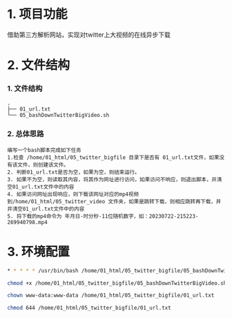 # 1. 项目功能

借助第三方解析网站，实现对twitter上大视频的在线异步下载

# 2. 文件结构

### 1. 文件结构

```
.
├── 01_url.txt
└── 05_bashDownTwitterBigVideo.sh
```


### 2. 总体思路

```
编写一个bash脚本完成如下任务
1.检查 /home/01_html/05_twitter_bigfile 目录下是否有 01_url.txt文件，如果没有该文件，则创建该文件。
2. 判断01_url.txt是否为空，如果为空，则结束运行。
3. 如果不为空，则读取其内容，将其作为网址进行访问，如果访问不响应，则退出脚本，并清空01_url.txt文件中的内容
4. 如果访问网址出现响应，则下载该网址对应的mp4视频到/home/01_html/05_twitter_video 文件夹，如果是跳转下载，则相应跳转再下载，并并清空01_url.txt文件中的内容
5. 将下载的mp4命令为 年月日-时分秒-11位随机数字，如：20230722-215223-269940798.mp4
```

# 3. 环境配置


```sh
* * * * * /usr/bin/bash /home/01_html/05_twitter_bigfile/05_bashDownTwitterBigVideo.sh

chmod +x /home/01_html/05_twitter_bigfile/05_bashDownTwitterBigVideo.sh
```

```sh
chown www-data:www-data /home/01_html/05_twitter_bigfile/01_url.txt

chmod 644 /home/01_html/05_twitter_bigfile/01_url.txt
```









